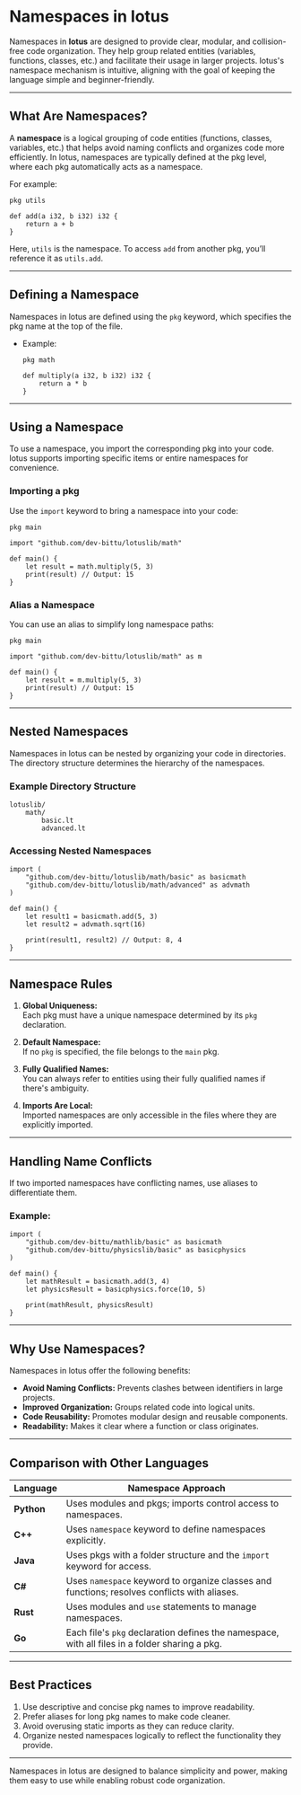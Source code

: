 # Namespaces in lotus
Namespaces in **lotus** are designed to provide clear, modular, and collision-free code organization. They help group related entities (variables, functions, classes, etc.) and facilitate their usage in larger projects. lotus's namespace mechanism is intuitive, aligning with the goal of keeping the language simple and beginner-friendly.

---

## **What Are Namespaces?**
A **namespace** is a logical grouping of code entities (functions, classes, variables, etc.) that helps avoid naming conflicts and organizes code more efficiently. In lotus, namespaces are typically defined at the pkg level, where each pkg automatically acts as a namespace.

For example:  
```lotus
pkg utils

def add(a i32, b i32) i32 {
    return a + b
}
```
Here, `utils` is the namespace. To access `add` from another pkg, you’ll reference it as `utils.add`.

---

## **Defining a Namespace**
Namespaces in lotus are defined using the `pkg` keyword, which specifies the pkg name at the top of the file.  
- Example:  
  ```lotus
  pkg math

  def multiply(a i32, b i32) i32 {
      return a * b
  }
  ```

---

## **Using a Namespace**
To use a namespace, you import the corresponding pkg into your code. lotus supports importing specific items or entire namespaces for convenience.

### **Importing a pkg**
Use the `import` keyword to bring a namespace into your code:
```lotus
pkg main

import "github.com/dev-bittu/lotuslib/math"

def main() {
    let result = math.multiply(5, 3)
    print(result) // Output: 15
}
```

### **Alias a Namespace**
You can use an alias to simplify long namespace paths:
```lotus
pkg main

import "github.com/dev-bittu/lotuslib/math" as m

def main() {
    let result = m.multiply(5, 3)
    print(result) // Output: 15
}
```

---

## **Nested Namespaces**

Namespaces in lotus can be nested by organizing your code in directories. The directory structure determines the hierarchy of the namespaces.

### **Example Directory Structure**
```
lotuslib/
    math/
        basic.lt
        advanced.lt
```

### **Accessing Nested Namespaces**
```lotus
import (
    "github.com/dev-bittu/lotuslib/math/basic" as basicmath
    "github.com/dev-bittu/lotuslib/math/advanced" as advmath
)

def main() {
    let result1 = basicmath.add(5, 3)
    let result2 = advmath.sqrt(16)

    print(result1, result2) // Output: 8, 4
}
```

---

## **Namespace Rules**
1. **Global Uniqueness:**  
   Each pkg must have a unique namespace determined by its `pkg` declaration.
   
2. **Default Namespace:**  
   If no `pkg` is specified, the file belongs to the `main` pkg.

3. **Fully Qualified Names:**  
   You can always refer to entities using their fully qualified names if there's ambiguity.

4. **Imports Are Local:**  
   Imported namespaces are only accessible in the files where they are explicitly imported.

---

## **Handling Name Conflicts**

If two imported namespaces have conflicting names, use aliases to differentiate them.

### **Example:**
```lotus
import (
    "github.com/dev-bittu/mathlib/basic" as basicmath
    "github.com/dev-bittu/physicslib/basic" as basicphysics
)

def main() {
    let mathResult = basicmath.add(3, 4)
    let physicsResult = basicphysics.force(10, 5)

    print(mathResult, physicsResult)
}
```

---

## **Why Use Namespaces?**
Namespaces in lotus offer the following benefits:
- **Avoid Naming Conflicts:** Prevents clashes between identifiers in large projects.
- **Improved Organization:** Groups related code into logical units.
- **Code Reusability:** Promotes modular design and reusable components.
- **Readability:** Makes it clear where a function or class originates.

---

## **Comparison with Other Languages**

| Language       | Namespace Approach                                                                                     |
|----------------|-------------------------------------------------------------------------------------------------------|
| **Python**     | Uses modules and pkgs; imports control access to namespaces.                                       |
| **C++**        | Uses `namespace` keyword to define namespaces explicitly.                                              |
| **Java**       | Uses pkgs with a folder structure and the `import` keyword for access.                             |
| **C#**         | Uses `namespace` keyword to organize classes and functions; resolves conflicts with aliases.           |
| **Rust**       | Uses modules and `use` statements to manage namespaces.                                                |
| **Go**         | Each file's `pkg` declaration defines the namespace, with all files in a folder sharing a pkg. |

---

## **Best Practices**
1. Use descriptive and concise pkg names to improve readability.
2. Prefer aliases for long pkg names to make code cleaner.
3. Avoid overusing static imports as they can reduce clarity.
4. Organize nested namespaces logically to reflect the functionality they provide.

---

Namespaces in lotus are designed to balance simplicity and power, making them easy to use while enabling robust code organization.